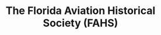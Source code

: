 ---
layout: repo
title: "The Florida Aviation Historical Society (FAHS)"
id: 1009
permalink: repos/1009/
---
